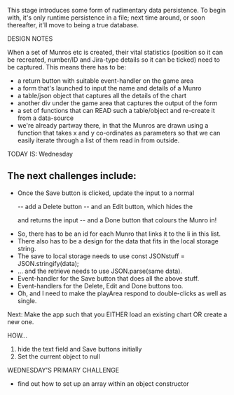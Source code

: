 This stage introduces some form of rudimentary data persistence. To begin with,
it's only runtime persistence in a file; next time around, or soon thereafter, it'll
move to being a true database.

DESIGN NOTES

When a set of Munros etc is created, their vital statistics (position so it can be recreated,
number/ID and Jira-type details so it can be ticked)
need to be captured. This means there has to be:
- a return button with suitable event-handler on the game area
- a form that's launched to input the name and details of a Munro
- a table/json object that captures all the details of the chart
- another div under the game area that captures the output of the form
- a set of functions that can READ such a table/object and re-create it from a data-source
- we're already partway there, in that the Munros are drawn using a function that
   takes x and y co-ordinates as parameters so that we can easily iterate through
   a list of them read in from outside.

TODAY IS: Wednesday

The next challenges include:
- 
- Once the Save button is clicked, update the input to a normal <p>
  -- add a Delete button
  -- and an Edit button, which hides the <p> and returns the input
  -- and a Done button that colours the Munro in!
- So, there has to be an id for each Munro that links it to the li in this list.
- There also has to be a design for the data that fits in the local storage string.
- The save to local storage needs to use const JSONstuff = JSON.stringify(data);
- ... and the retrieve needs to use JSON.parse(same data).
- Event-handler for the Save button that does all the above stuff.
- Event-handlers for the Delete, Edit and Done buttons too.
- Oh, and I need to make the playArea respond to double-clicks as well as single.

Next:
Make the app such that you EITHER load an existing chart OR create a new one.

HOW...
1) hide the text field and Save buttons initially
2) Set the current object to null 


WEDNESDAY'S PRIMARY CHALLENGE
- find out how to set up an array within an object constructor
